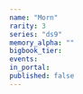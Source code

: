 ```yaml
---
name: "Morn"
rarity: 3
series: "ds9"
memory_alpha: ""
bigbook_tier:
events:
in_portal:
published: false
---
```

